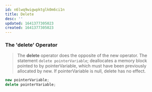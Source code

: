 ```yaml
---
id: n6lwq9wigwpktglk0m6ci1n
title: Delete
desc: ''
updated: 1641377305023
created: 1641377305023
---
```



### The 'delete' Operator

> The **delete** operator does the opposite of the new operator. The statement `delete pointerVariable`; deallocates a memory block pointed to by pointerVariable, which must have been previously allocated by new. If pointerVariable is null, delete has no effect.

```cpp
new pointerVariable;
delete pointerVariable;
```

